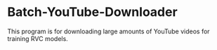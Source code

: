 # Batch-YouTube-Downloader
This program is for downloading large amounts of YouTube videos for training RVC models.
